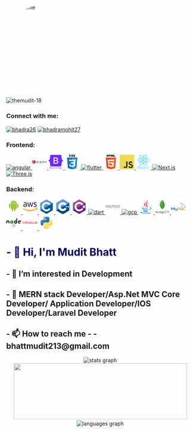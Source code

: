 <img src="https://tse4.mm.bing.net/th?id=OIP.yw0TnheAGN-LPneDaTlaxwHaD8&pid=Api&P=0&h=180" align="right" alt="NoName" style="border-radius: 100px; width: 500px; height: 250px;"></img>


<p align="left"> <img width="120" height="25" src="https://komarev.com/ghpvc/?username=themudit-18&label=Profile%20views&color=0e75b6&style=flat" alt="themudit-18" /> </p>

<h3 align="left">Connect with me:</h3>
<p align="left">
<a href="https://x.com/BhattMudit254" target="blank"><img align="center" src="https://tse3.mm.bing.net/th?id=OIP._TJB1b_PfMN1Ok5fi6JjcQHaEk&pid=Api&P=0&h=180" alt="bhadra26" height="30" width="40" /></a>
<a href="https://www.linkedin.com/in/themudit18" target="blank"><img align="center" src="https://raw.githubusercontent.com/rahuldkjain/github-profile-readme-generator/master/src/images/icons/Social/linked-in-alt.svg" alt="bhadramohit27" height="30" width="40" /></a>
</p>

<h3 align="left">Frontend: </h3>
<p align="left">
  <a href="https://angular.io" target="_blank" rel="noreferrer">
    <img src="https://angular.io/assets/images/logos/angular/angular.svg" alt="angular" width="40" height="40"/>
  </a>
  <a href="https://angular.io" target="_blank" rel="noreferrer">
    <img src="https://raw.githubusercontent.com/devicons/devicon/master/icons/angularjs/angularjs-original-wordmark.svg" alt="angularjs" width="40" height="40"/>
  </a>
  <a href="https://getbootstrap.com" target="_blank" rel="noreferrer">
    <img src="https://raw.githubusercontent.com/devicons/devicon/master/icons/bootstrap/bootstrap-plain-wordmark.svg" alt="bootstrap" width="40" height="40"/>
  </a>
  <a href="https://www.w3schools.com/css/" target="_blank" rel="noreferrer">
    <img src="https://raw.githubusercontent.com/devicons/devicon/master/icons/css3/css3-original-wordmark.svg" alt="css3" width="40" height="40"/>
  </a>
  <a href="https://flutter.dev" target="_blank" rel="noreferrer">
    <img src="https://www.vectorlogo.zone/logos/flutterio/flutterio-icon.svg" alt="flutter" width="40" height="40"/>
  </a>
  <a href="https://www.w3.org/html/" target="_blank" rel="noreferrer">
    <img src="https://raw.githubusercontent.com/devicons/devicon/master/icons/html5/html5-original-wordmark.svg" alt="html5" width="40" height="40"/>
  </a>
  <a href="https://developer.mozilla.org/en-US/docs/Web/JavaScript" target="_blank" rel="noreferrer">
    <img src="https://raw.githubusercontent.com/devicons/devicon/master/icons/javascript/javascript-original.svg" alt="javascript" width="40" height="40"/>
  </a>
  <a href="https://reactjs.org/" target="_blank" rel="noreferrer">
    <img src="https://raw.githubusercontent.com/devicons/devicon/master/icons/react/react-original-wordmark.svg" alt="react" width="40" height="40"/>
  </a>
  <a href="https://nextjs.org/" target="_blank" rel="noreferrer">
    <img src="https://i2.wp.com/seekicon.com/free-icon-download/next-js_1.png" alt="Next.js" width="40" height="40"/>
  </a>
  <a href="https://threejs.org/" target="_blank" rel="noreferrer">
    <img src="https://core.network/wp-content/uploads/2018/06/ThreeJS-Icon-300x300.png" alt="Three.js" width="40" height="40"/>
  </a>
</p>


<h3 align="left">Backend: </h3>
<p align="left">
  <a href="https://developer.android.com" target="_blank" rel="noreferrer">
    <img src="https://raw.githubusercontent.com/devicons/devicon/master/icons/android/android-original-wordmark.svg" alt="android" width="40" height="40"/>
  </a>
  <a href="https://aws.amazon.com" target="_blank" rel="noreferrer">
    <img src="https://raw.githubusercontent.com/devicons/devicon/master/icons/amazonwebservices/amazonwebservices-original-wordmark.svg" alt="aws" width="40" height="40"/>
  </a>
  <a href="https://www.cprogramming.com/" target="_blank" rel="noreferrer">
    <img src="https://raw.githubusercontent.com/devicons/devicon/master/icons/c/c-original.svg" alt="c" width="40" height="40"/>
  </a>
  <a href="https://www.w3schools.com/cpp/" target="_blank" rel="noreferrer">
    <img src="https://raw.githubusercontent.com/devicons/devicon/master/icons/cplusplus/cplusplus-original.svg" alt="cplusplus" width="40" height="40"/>
  </a>
  <a href="https://www.w3schools.com/cs/" target="_blank" rel="noreferrer">
    <img src="https://raw.githubusercontent.com/devicons/devicon/master/icons/csharp/csharp-original.svg" alt="csharp" width="40" height="40"/>
  </a>
  <a href="https://dart.dev" target="_blank" rel="noreferrer">
    <img src="https://www.vectorlogo.zone/logos/dartlang/dartlang-icon.svg" alt="dart" width="40" height="40"/>
  </a>
  <a href="https://expressjs.com" target="_blank" rel="noreferrer">
    <img src="https://raw.githubusercontent.com/devicons/devicon/master/icons/express/express-original-wordmark.svg" alt="express" width="40" height="40"/>
  </a>
  <a href="https://cloud.google.com" target="_blank" rel="noreferrer">
    <img src="https://www.vectorlogo.zone/logos/google_cloud/google_cloud-icon.svg" alt="gcp" width="40" height="40"/>
  </a>
  <a href="https://www.java.com" target="_blank" rel="noreferrer">
    <img src="https://raw.githubusercontent.com/devicons/devicon/master/icons/java/java-original.svg" alt="java" width="40" height="40"/>
  </a>
  <a href="https://www.mongodb.com/" target="_blank" rel="noreferrer">
    <img src="https://raw.githubusercontent.com/devicons/devicon/master/icons/mongodb/mongodb-original-wordmark.svg" alt="mongodb" width="40" height="40"/>
  </a>
  <a href="https://www.mysql.com/" target="_blank" rel="noreferrer">
    <img src="https://raw.githubusercontent.com/devicons/devicon/master/icons/mysql/mysql-original-wordmark.svg" alt="mysql" width="40" height="40"/>
  </a>
  <a href="https://nodejs.org" target="_blank" rel="noreferrer">
    <img src="https://raw.githubusercontent.com/devicons/devicon/master/icons/nodejs/nodejs-original-wordmark.svg" alt="nodejs" width="40" height="40"/>
  </a>
  <a href="https://www.oracle.com/" target="_blank" rel="noreferrer">
    <img src="https://raw.githubusercontent.com/devicons/devicon/master/icons/oracle/oracle-original.svg" alt="oracle" width="40" height="40"/>
  </a>
  <a href="https://www.python.org" target="_blank" rel="noreferrer">
    <img src="https://raw.githubusercontent.com/devicons/devicon/master/icons/python/python-original.svg" alt="python" width="40" height="40"/>
  </a>
</p>





<h1 style="color: rgb(0,0,100);">- 👋 Hi, I'm Mudit Bhatt </h1>
<h2>- 👀 I’m interested in Development </h2>
<h2>- 🌱 MERN stack Developer/Asp.Net MVC Core Developer/ Application Developer/IOS Developer/Laravel Developer</h2>
<h2>- 📫 How to reach me -
- bhattmudit213@gmail.com</h2>
<div align="center">
  <img src="https://github-readme-stats.vercel.app/api?username=themudit-18&hide_title=false&hide_rank=false&show_icons=true&include_all_commits=true&count_private=true&disable_animations=false&theme=dracula&locale=en&hide_border=false" height="150" alt="stats graph"  />


<img width="465" height="150" src="https://github-readme-streak-stats.herokuapp.com/?user=themudit-18&theme=default&hide_border=false&stroke=ffffff&ring=00ffff&fire=00b7eb&currStreakNum=87CEEB&sideNums=ffffff&currStreakLabel=ffffff&sideLabels=002147&background=002147&dates=ffffff" />
  
  <img src="https://github-readme-stats.vercel.app/api/top-langs?username=themudit-18&locale=en&hide_title=false&layout=compact&card_width=320&langs_count=5&theme=dracula&hide_border=false" height="150" alt="languages graph"  />
</div>
